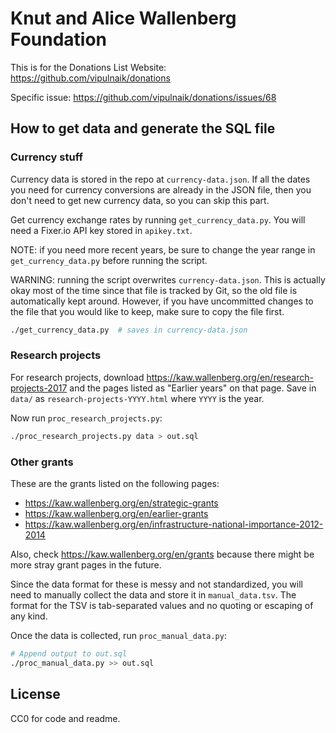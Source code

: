 # Knut and Alice Wallenberg Foundation

This is for the Donations List Website: https://github.com/vipulnaik/donations

Specific issue: https://github.com/vipulnaik/donations/issues/68

## How to get data and generate the SQL file

### Currency stuff

Currency data is stored in the repo at `currency-data.json`.
If all the dates you need for currency conversions are already
in the JSON file, then you don't need to get new currency data,
so you can skip this part.

Get currency exchange rates by running `get_currency_data.py`.
You will need a Fixer.io API key stored in `apikey.txt`.

NOTE: if you need more recent years, be sure to change the year range
in `get_currency_data.py` before running the script.

WARNING: running the script overwrites `currency-data.json`.
This is actually okay most of the time since that file is
tracked by Git, so the old file is automatically kept around.
However, if you have uncommitted changes to the file that
you would like to keep, make sure to copy the file first.

```bash
./get_currency_data.py  # saves in currency-data.json
```

### Research projects

For research projects, download https://kaw.wallenberg.org/en/research-projects-2017
and the pages listed as "Earlier years" on that page.
Save in `data/` as `research-projects-YYYY.html` where `YYYY` is the year.

Now run `proc_research_projects.py`:

```bash
./proc_research_projects.py data > out.sql
```

### Other grants

These are the grants listed on the following pages:

* https://kaw.wallenberg.org/en/strategic-grants
* https://kaw.wallenberg.org/en/earlier-grants
* https://kaw.wallenberg.org/en/infrastructure-national-importance-2012-2014

Also, check https://kaw.wallenberg.org/en/grants because there might be
more stray grant pages in the future.

Since the data format for these is messy and not standardized,
you will need to manually collect the data and store it in
`manual_data.tsv`. The format for the TSV is tab-separated values
and no quoting or escaping of any kind.

Once the data is collected, run `proc_manual_data.py`:

```bash
# Append output to out.sql
./proc_manual_data.py >> out.sql
```

## License

CC0 for code and readme.
